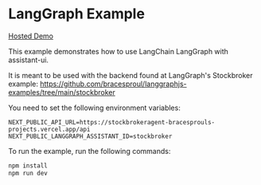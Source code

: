 # LangGraph Example

[Hosted Demo](https://assistant-ui-langgraph.vercel.app/)

This example demonstrates how to use LangChain LangGraph with assistant-ui.

It is meant to be used with the backend found at LangGraph's Stockbroker example: https://github.com/bracesproul/langgraphjs-examples/tree/main/stockbroker

You need to set the following environment variables:

```env
NEXT_PUBLIC_API_URL=https://stockbrokeragent-bracesprouls-projects.vercel.app/api
NEXT_PUBLIC_LANGGRAPH_ASSISTANT_ID=stockbroker
```

To run the example, run the following commands:

```sh
npm install
npm run dev
```